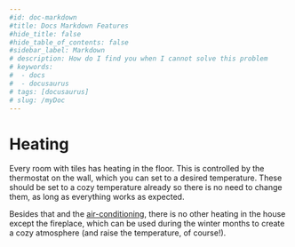 ```yaml
---
#id: doc-markdown
#title: Docs Markdown Features
#hide_title: false
#hide_table_of_contents: false
#sidebar_label: Markdown
# description: How do I find you when I cannot solve this problem
# keywords:
#  - docs
#  - docusaurus
# tags: [docusaurus]
# slug: /myDoc
---
```


# Heating

Every room with tiles has heating in the floor. This is controlled by the thermostat on the wall, which you can set to a desired temperature.
These should be set to a cozy temperature already so there is no need to change them, as long as everything works as expected.

Besides that and the [air-conditioning](./ac.md), there is no other heating in the house except the fireplace, which can be used during the winter months to create a cozy atmosphere (and raise the temperature, of course!).

